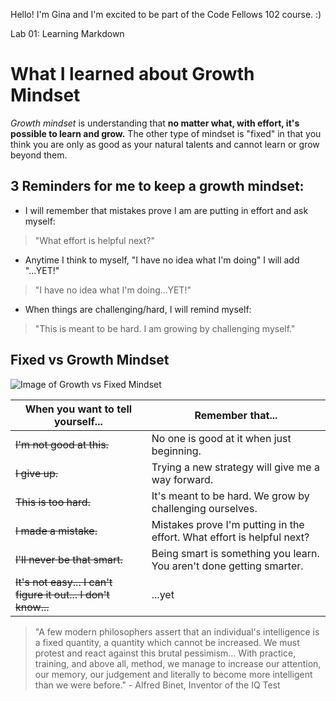 Hello! I'm Gina and I'm excited to be part of the Code Fellows 102 course. :)

Lab 01: Learning Markdown

# What I learned about Growth Mindset

*Growth mindset* is understanding that **no matter what, with effort, it's possible to learn and grow.** The other type of mindset is "fixed" in that you think you are only as good as your natural talents and cannot learn or grow beyond them.

## 3 Reminders for me to keep a growth mindset:

* I will remember that mistakes prove I am are putting in effort and ask myself:
> "What effort is helpful next?"

* Anytime I think to myself, "I have no idea what I'm doing" I will add "...YET!"
> "I have no idea what I'm doing...YET!"

* When things are challenging/hard, I will remind myself:
> "This is meant to be hard. I am growing by challenging myself."

## Fixed vs Growth Mindset

![Image of Growth vs Fixed Mindset](http://cdn2.business2community.com/wp-content/uploads/2016/05/fixedvsgrowth-670x821.jpg.jpg)

When you want to tell yourself... | Remember that...
------------ | -------------
~~I'm not good at this.~~ | No one is good at it when just beginning.
~~I give up.~~ | Trying a new strategy will give me a way forward.
~~This is too hard.~~ | It's meant to be hard. We grow by challenging ourselves.
~~I made a mistake.~~ | Mistakes prove I'm putting in the effort. What effort is helpful next?
~~I'll never be that smart.~~ | Being smart is something you learn. You aren't done getting smarter.
~~It's not easy... I can't figure it out... I don't know...~~ | ...yet

>"A few modern philosophers assert that an individual's intelligence is a fixed quantity, a quantity which cannot be increased. We must protest and react against this brutal pessimism... With practice, training, and above all, method, we manage to increase our attention, our memory, our judgement and literally to become more intelligent than we were before." - Alfred Binet, Inventor of the IQ Test
